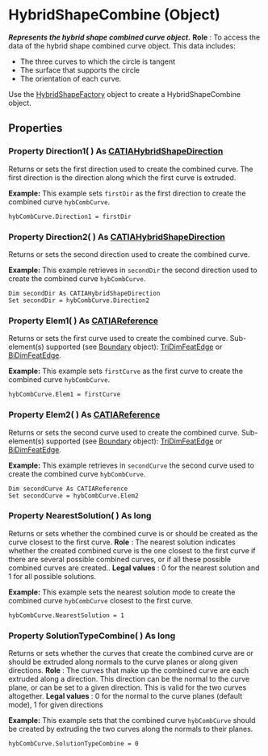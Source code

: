 # HybridShapeCombine (Object)

**_Represents the hybrid shape combined curve object._**
**Role** : To access the data of the hybrid shape combined curve object. This data includes:

  * The three curves to which the circle is tangent
  * The surface that supports the circle
  * The orientation of each curve.

Use the [HybridShapeFactory](../GSMInterfaces/interface_HybridShapeFactory_68680.md) object to create a HybridShapeCombine object.

## Properties

### Property **Direction1**( ) As [CATIAHybridShapeDirection](../GSMInterfaces/interface_HybridShapeDirection_84226.md)

Returns or sets the first direction used to create the combined curve. The first direction is the direction along which the first curve is extruded.

**Example:**      This example sets `firstDir` as the first direction to create the combined curve `hybCombCurve`.

```VBScript
hybCombCurve.Direction1 = firstDir

```

### Property **Direction2**( ) As [CATIAHybridShapeDirection](../GSMInterfaces/interface_HybridShapeDirection_84226.md)

Returns or sets the second direction used to create the combined curve.

**Example:**      This example retrieves in `secondDir` the second direction used to create the combined curve `hybCombCurve`.

```VBScript
Dim secondDir As CATIAHybridShapeDirection
Set secondDir = hybCombCurve.Direction2

```

### Property **Elem1**( ) As [CATIAReference](../InfInterfaces/interface_Reference_17481.md)

Returns or sets the first curve used to create the combined curve.
Sub-element(s) supported (see [Boundary](../MecModInterfaces/interface_Boundary_14542.md) object): [TriDimFeatEdge](../MecModInterfaces/interface_TriDimFeatEdge_39030.md) or [BiDimFeatEdge](../MecModInterfaces/interface_BiDimFeatEdge_33192.md).

**Example:**      This example sets `firstCurve` as the first curve to create the combined curve `hybCombCurve`.

```VBScript
hybCombCurve.Elem1 = firstCurve

```

### Property **Elem2**( ) As [CATIAReference](../InfInterfaces/interface_Reference_17481.md)

Returns or sets the second curve used to create the combined curve.
Sub-element(s) supported (see [Boundary](../MecModInterfaces/interface_Boundary_14542.md) object): [TriDimFeatEdge](../MecModInterfaces/interface_TriDimFeatEdge_39030.md) or [BiDimFeatEdge](../MecModInterfaces/interface_BiDimFeatEdge_33192.md).

**Example:**      This example retrieves in `secondCurve` the second curve used to create the combined curve `hybCombCurve`.

```VBScript
Dim secondCurve As CATIAReference
Set secondCurve = hybCombCurve.Elem2

```

### Property **NearestSolution**( ) As long

Returns or sets whether the combined curve is or should be created as the curve closest to the first curve.
**Role** : The nearest solution indicates whether the created combined curve is the one closest to the first curve if there are several possible combined curves, or if all these possible combined curves are created..
**Legal values** : 0 for the nearest solution and 1 for all possible solutions.

**Example:**      This example sets the nearest solution mode to create the combined curve `hybCombCurve` closest to the first curve.

```VBScript
hybCombCurve.NearestSolution = 1

```

### Property **SolutionTypeCombine**( ) As long

Returns or sets whether the curves that create the combined curve are or should be extruded along normals to the curve planes or along given directions.
**Role** : The curves that make up the combined curve are each extruded along a direction. This direction can be the normal to the curve plane, or can be set to a given direction. This is valid for the two curves altogether.
**Legal values** : 0 for the normal to the curve planes (default mode), 1 for given directions

**Example:**      This example sets that the combined curve `hybCombCurve` should be created by extruding the two curves along the normals to their planes.

```VBScript
hybCombCurve.SolutionTypeCombine = 0

```